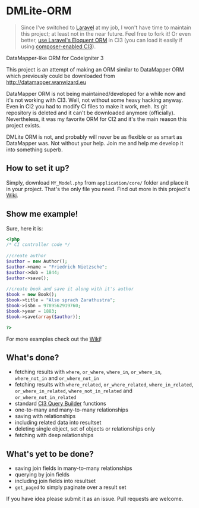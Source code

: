# DMLite-ORM

> Since I've switched to [Laravel](https://laravel.com/) at my job, I won't have time to maintain this project; at least not in the near future. Feel free to fork it! Or even better, [use Laravel's Eloquent ORM](https://vkbansal.me/blog/using-eloquent-outside-laravel/) in CI3 (you can load it easily if using [composer-enabled CI3](http://forum.codeigniter.com/thread-64487.html)).

DataMapper-like ORM for CodeIgniter 3

This project is an attempt of making an ORM similar to DataMapper ORM which previously could be downloaded from <http://datamapper.wanwizard.eu>

DataMapper ORM is not being maintained/developed for a while now and it's not working with CI3. Well, not without some heavy hacking anyway. Even in CI2 you had to modify CI files to make it work, meh. Its git repository is deleted and it can't be downloaded anymore (officially). Nevertheless, it was my favorite ORM for CI2 and it's the main reason this project exists.

DMLite ORM is not, and probably will never be as flexible or as smart as DataMapper was. Not without your help. Join me and help me develop it into something superb.

## How to set it up?

Simply, download `MY_Model.php` from `application/core/` folder and place it in your project. That's the only file you  need. Find out more in this project's [Wiki](https://github.com/avramovic/DMLite-ORM/wiki).

## Show me example!

Sure, here it is:

```php
<?php
/* CI controller code */
   
//create author
$author = new Author();
$author->name = "Friedrich Nietzsche";
$author->dob = 1844;
$author->save();
   
//create book and save it along with it's author
$book = new Book();
$book->title = "Also sprach Zarathustra";   
$book->isbn = 9789562919760;
$book->year = 1883;
$book->save(array($author));

?>
```

For more examples check out the [Wiki](https://github.com/avramovic/DMLite-ORM/wiki)!

## What's done?

* fetching results with `where`, `or_where`, `where_in`, `or_where_in`, `where_not_in` and `or_where_not_in`
* fetching results with `where_related`, `or_where_related`, `where_in_related`, `or_where_in_related`, `where_not_in_related` and `or_where_not_in_related`
* standard [CI3 Query Builder](http://www.codeigniter.com/userguide3/database/query_builder.html) functions
* one-to-many and many-to-many relationships
* saving with relationships
* including related data into resultset
* deleting single object, set of objects or relationships only
* fetching with deep relationships

## What's yet to be done?

* saving join fields in many-to-many relationships
* querying by join fields
* including join fields into resultset
* `get_paged` to simply paginate over a result set

If you have idea please submit it as an issue. Pull requests are welcome.
